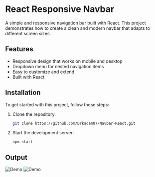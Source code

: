 # React Responsive Navbar

A simple and responsive navigation bar built with React. This project demonstrates how to create a clean and modern navbar that adapts to different screen sizes.

## Features

- Responsive design that works on mobile and desktop
- Dropdown menu for nested navigation items
- Easy to customize and extend
- Built with React

## Installation

To get started with this project, follow these steps:

1. Clone the repository:
   ```bash
   git clone https://github.com/Drkadam07/Navbar-React.git

2. Start the development server:
   ```bash
   npm start

## Output
![Demo](./src/assets/image.png)
![Demo](./src/assets/image2.png)
